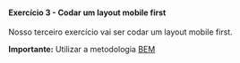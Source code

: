 #### Exercício 3 - Codar um layout mobile first

Nosso terceiro exercício vai ser codar um layout mobile first.

**Importante:** Utilizar a metodologia [BEM](https://en.bem.info/methodology/)
